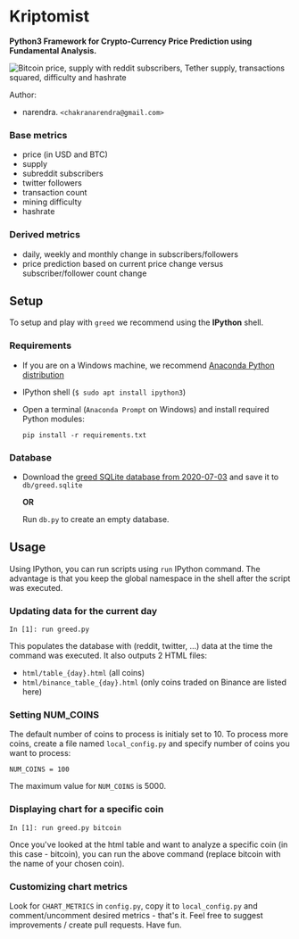 # Kriptomist
**Python3 Framework for Crypto-Currency Price Prediction using Fundamental Analysis.**

![Bitcoin price, supply with reddit subscribers, Tether supply, transactions squared, difficulty and hashrate](https://i.imgur.com/CridKuT.png)

Author:
- narendra. `<chakranarendra@gmail.com>`

### Base metrics
- price (in USD and BTC)
- supply
- subreddit subscribers
- twitter followers
- transaction count
- mining difficulty
- hashrate

### Derived metrics
- daily, weekly and monthly change in subscribers/followers
- price prediction based on current price change versus subscriber/follower count change


## Setup
To setup and play with `greed` we recommend using the **IPython** shell.

### Requirements
- If you are on a Windows machine, we recommend [Anaconda Python distribution](https://www.anaconda.com/)
- IPython shell (`$ sudo apt install ipython3`)
- Open a terminal (`Anaconda Prompt` on Windows) and install required Python modules:

      pip install -r requirements.txt
### Database
- Download the [greed SQLite database from 2020-07-03](https://bit.ly/3eWhJ6B) and save it to `db/greed.sqlite`
  
  **OR**
  
  Run `db.py` to create an empty database.
  
## Usage
Using IPython, you can run scripts using `run` IPython command. The advantage is that you keep the global namespace in the shell after the script was executed.

### Updating data for the current day
    In [1]: run greed.py

This populates the database with (reddit, twitter, ...) data at the time the command was executed.
It also outputs 2 HTML files: 
- `html/table_{day}.html` (all coins)
- `html/binance_table_{day}.html` (only coins traded on Binance are listed here)

### Setting NUM_COINS
The default number of coins to process is initialy set to 10. To process more coins, create a file named `local_config.py` and specify number of coins you want to process:

    NUM_COINS = 100

The maximum value for `NUM_COINS` is 5000.

### Displaying chart for a specific coin
    In [1]: run greed.py bitcoin

Once you've looked at the html table and want to analyze a specific coin (in this case - bitcoin), you can run the above command (replace bitcoin with the name of your chosen coin).

### Customizing chart metrics
Look for `CHART_METRICS` in `config.py`, copy it to `local_config.py` and comment/uncomment desired metrics - that's it. Feel free to suggest improvements / create pull requests. Have fun.
